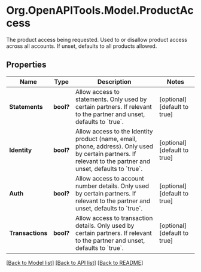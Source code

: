 # Org.OpenAPITools.Model.ProductAccess
The product access being requested. Used to or disallow product access across all accounts. If unset, defaults to all products allowed.

## Properties

Name | Type | Description | Notes
------------ | ------------- | ------------- | -------------
**Statements** | **bool?** | Allow access to statements. Only used by certain partners. If relevant to the partner and unset, defaults to &#x60;true&#x60;. | [optional] [default to true]
**Identity** | **bool?** | Allow access to the Identity product (name, email, phone, address). Only used by certain partners. If relevant to the partner and unset, defaults to &#x60;true&#x60;. | [optional] [default to true]
**Auth** | **bool?** | Allow access to account number details. Only used by certain partners. If relevant to the partner and unset, defaults to &#x60;true&#x60;. | [optional] [default to true]
**Transactions** | **bool?** | Allow access to transaction details. Only used by certain partners. If relevant to the partner and unset, defaults to &#x60;true&#x60;. | [optional] [default to true]

[[Back to Model list]](../README.md#documentation-for-models) [[Back to API list]](../README.md#documentation-for-api-endpoints) [[Back to README]](../README.md)

